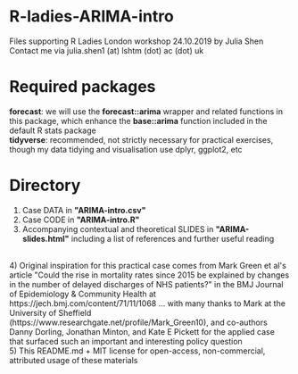 # R-ladies-ARIMA-intro
Files supporting R Ladies London workshop 24.10.2019 by Julia Shen <br>
Contact me via julia.shen1 (at) lshtm (dot) ac (dot) uk

# Required packages
<b>forecast</b>: we will use the <b>forecast::arima</b> wrapper and related functions in this package, which enhance the <b>base::arima</b> function included in the default R stats package <br>
<b>tidyverse</b>: recommended, not strictly necessary for practical exercises, though my data tidying and visualisation use dplyr, ggplot2, etc

# Directory
1) Case DATA in <b>"ARIMA-intro.csv"</b>
2) Case CODE in <b>"ARIMA-intro.R"</b>
3) Accompanying contextual and theoretical SLIDES in <b>"ARIMA-slides.html"</b> including a list of references and further useful reading
<br>
4) Original inspiration for this practical case comes from Mark Green et al's article "Could the rise in mortality rates since 2015 be explained by changes in the number of delayed discharges of NHS patients?" in the BMJ Journal of Epidemiology & Community Health at https://jech.bmj.com/content/71/11/1068
... with many thanks to Mark at the University of Sheffield (https://www.researchgate.net/profile/Mark_Green10), and co-authors Danny Dorling, Jonathan Minton, and Kate E Pickett for the applied case that surfaced such an important and interesting policy question
<br>
5) This README.md + MIT license for open-access, non-commercial, attributed usage of these materials
